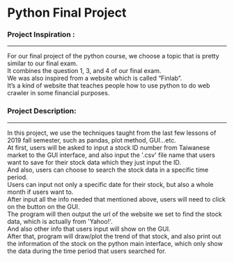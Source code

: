 # Python Final Project

### Project Inspiration :
<hr>
    For our final project of the python course, we choose a topic that is pretty similar to our final exam. <br>
    It combines the question 1, 3, and 4 of our final exam. <br>
    We was also inspired from a website which is called “Finlab”. <br>
    It’s a kind of website that teaches people how to use python to do web crawler in some financial purposes. 

### Project Description:
<hr>
    In this project, we use the techniques taught from the last few lessons of 2019 fall semester, such as pandas, plot method, GUI...etc.<br>
    At first, users will be asked to input a stock ID number from Taiwanese market to the GUI interface, and also input the '.csv' file name that users want to save for their stock data which they just input the ID. <br>
    And also, users can choose to search the stock data in a specific time period. <br>
    Users can input not only a specific date for their stock, but also a whole month if users want to. <br>
    After input all the info needed that mentioned above, users will need to click on the button on the GUI. <br>
    The program will then output the url of the website we set to find the stock data, which is actually from 'Yahoo!'. <br>
    And also other info that users input will show on the GUI. <br>
    After that, program will draw/plot the trend of that stock, and also print out the information of the stock on the python main interface, which only show the data during the time period that users searched for.     
